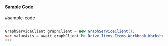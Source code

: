 #### Sample Code
#sample-code 

```C#

GraphServiceClient graphClient = new GraphServiceClient();
var valueAxis = await graphClient.Me.Drive.Items.Items.Workbook.Worksheets.Worksheets.Charts.Charts.Axes.ValueAxis.Request().GetAsync();
*** 

```